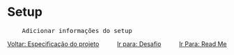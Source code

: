 # Setup

<pre>
	Adicionar informações do setup
</pre>

<div style="display: flex; justify-content: space-between;">
  <a href="./0003-especificações-do-projeto.md">Voltar: Especificação do projeto</a>
  <a href="./0000-desafio.md">Ir para: Desafio</a>
  <a href="../README.md">Ir Para: Read Me</a>
</div>